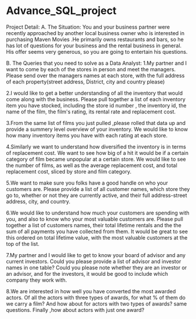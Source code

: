 # Advance_SQL_project
Project Detail:
A. The Situation:
You and your business partner were recently approached by another local business owner who is interested in purchasing Maven Movies .He primarily owns restaurants and bars, so he has lot of questions for your business and the rental business in general. His offer seems very generous, so you are going to entertain his questions.

B. The Queries that you need to solve as a Data Analyst:
1.My partner and I want to come by each of the stores in person and meet the managers. Please send over the managers names at each store, with the full address of each property(street address, District, city and country please)

2.I would like to get a better understanding of all the inventory that would come along with the business. Please pull together a list of each inventory item you have stocked, including the store id number , the inventory id, the name of the film, the film's rating, its rental rate and replacement cost.

3.From the same list of films you just pulled ,please rolled that data up and provide a summery level overview of your inventory. We would like to know how many inventory items you have with each rating at each store.

4.Similarly we want to understand how diversified the inventory is in terms of replacement cost. We want to see how big of a hit it would be if a certain category of film became unpopular at a certain store.
We would like to see the number of films, as well as the average replacement cost, and total replacement cost, sliced by store and film category.

5.We want to make sure you folks have a good handle on who your customers are. Please provide a list of all customer names, which store they go to, whether or not they are currently active, and their full address-street address, city, and country.

6.We would like to understand how much your customers are spending with you, and also to know who your most valuable customers are. Please pull together a list of customers names, their total lifetime rentals and the the sum of all payments you have collected from them. It would be great to see this ordered on total lifetime value, with the most valuable customers at the top of the list.

7.My partner and I would like to get to know your board of advisor and any current investors. Could you please provide a list of advisor and investor names in one table? Could you please note whether they are an investor or an advisor, and for the investors, it would be good to include which company they work with.

8.We are interested in how well you have converted the most awarded actors. Of all the actors with three types of awards, for what % of them do we carry a film? And how about for actors with two types of awards?
same questions. Finally ,how about actors with just one award?
